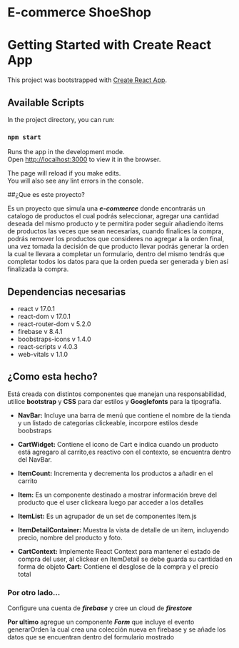 # E-commerce ShoeShop
# Getting Started with Create React App

This project was bootstrapped with [Create React App](https://github.com/facebook/create-react-app).

## Available Scripts

In the project directory, you can run:

### `npm start`

Runs the app in the development mode.\
Open [http://localhost:3000](http://localhost:3000) to view it in the browser.

The page will reload if you make edits.\
You will also see any lint errors in the console.

##¿Que es este proyecto? 

Es un proyecto que simula una ***e-commerce*** donde encontrarás un catalogo de productos el cual podrás seleccionar, agregar una cantidad deseada del mismo producto y te permitira poder seguir añadiendo items de productos las veces que sean necesarias, cuando finalices la compra, podrás remover los productos que consideres no agregar a la orden final, una vez tomada la decisión de que producto llevar podrás generar la orden la cual te llevara a completar un formulario, dentro del mismo tendrás que completar todos los datos para que la orden pueda ser generada y bien así finalizada la compra. 

## Dependencias necesarias

- react v 17.0.1
- react-dom v 17.0.1
- react-router-dom v 5.2.0
- firebase v 8.4.1
- boobstraps-icons v 1.4.0
- react-scripts v 4.0.3
- web-vitals v 1.1.0

## ¿Como esta hecho?

Está creada con distintos componentes que manejan una responsabilidad, utilice __bootstrap__ y __CSS__ para dar estilos y __Googlefonts__ para la tipografía.

- __NavBar:__  Incluye una barra de menú que contiene el nombre de la tienda y un listado de categorías clickeable, incorpore estilos desde boobstraps


- __CartWidget:__ Contiene el icono de Cart e indica cuando un producto está agregaro al carrito,es reactivo con el contexto, se encuentra dentro del NavBar. 
- __ItemCount:__ Incrementa y decrementa los productos a añadir en el carrito
- __Item:__ Es un componente destinado a mostrar información breve del producto que el user clickeara luego par acceder a los detalles 
- __ItemList:__ Es un agrupador de un set de componentes Item.js
- __ItemDetailContainer:__ Muestra la vista de detalle de un item, incluyendo precio, nombre del producto y foto. 
- __CartContext:__ Implemente React Context para mantener el estado de compra del user, al clickear en ItemDetail se debe guarda su cantidad en forma de objeto
__Cart:__  Contiene el desglose de la compra y el precio total

### Por otro lado... 

Configure una cuenta de ***firebase*** y cree un cloud de ***firestore*** 

**Por ultimo** agregue un componente ***Form*** que incluye el evento generarOrden la cual crea una colección nueva en firebase y se añade los datos que se encuentran dentro del formulario mostrado